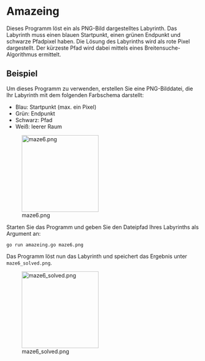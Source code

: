 # Amazeing
Dieses Programm löst ein als PNG-Bild dargestelltes Labyrinth. Das Labyrinth muss einen blauen Startpunkt, einen grünen Endpunkt und schwarze Pfadpixel haben. Die Lösung des Labyrinths wird als rote Pixel dargestellt. Der kürzeste Pfad wird dabei mittels eines Breitensuche-Algorithmus ermittelt.

## Beispiel
Um dieses Programm zu verwenden, erstellen Sie eine PNG-Bilddatei, die Ihr Labyrinth mit dem folgenden Farbschema darstellt:

- Blau: Startpunkt (max. ein Pixel)
- Grün: Endpunkt
- Schwarz: Pfad
- Weiß: leerer Raum

<figure>
  <img src="https://user-images.githubusercontent.com/51135157/233867966-8583743e-0a23-43ee-b509-81a5f8c0fa57.png" alt="maze6.png" style="width: 200px; height: 200px; object-fit: none; image-rendering: pixelated;">
  <figcaption>maze6.png</figcaption>
</figure>

Starten Sie das Programm und geben Sie den Dateipfad Ihres Labyrinths als Argument an:

```
go run amazeing.go maze6.png
```

Das Programm löst nun das Labyrinth und speichert das Ergebnis unter `maze6_solved.png`.

<figure>
  <img src="https://user-images.githubusercontent.com/51135157/233867989-157e9647-4d52-4102-890d-75ee1aa3912a.png" alt="maze6_solved.png" style="width: 200px; height: 200px; object-fit: none; image-rendering: pixelated;">
  <figcaption>maze6_solved.png</figcaption>
</figure>
